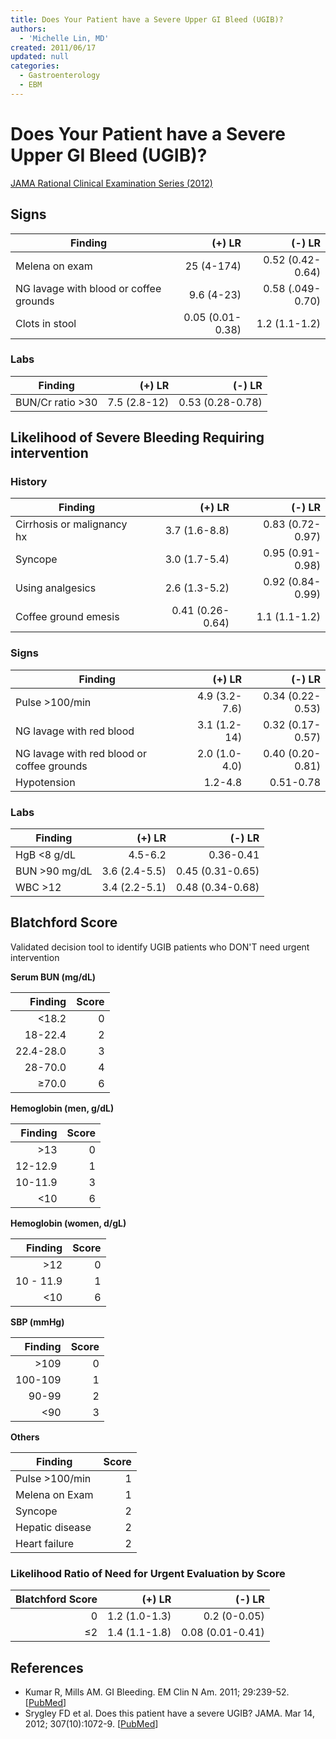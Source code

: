 ```yaml
---
title: Does Your Patient have a Severe Upper GI Bleed (UGIB)?
authors:
  - 'Michelle Lin, MD'
created: 2011/06/17
updated: null
categories:
  - Gastroenterology
  - EBM
---
```


# Does Your Patient have a Severe Upper GI Bleed (UGIB)?

[JAMA Rational Clinical Examination Series (2012)](http://www.ncbi.nlm.nih.gov/pubmed/?term=22416103)

## Signs

| Finding                                |           (+) LR |           (-) LR |
| -------------------------------------- | ---------------: | ---------------: |
| Melena on exam                         |       25 (4-174) | 0.52 (0.42-0.64) |
| NG lavage with blood or coffee grounds |       9.6 (4-23) | 0.58 (.049-0.70) |
| Clots in stool                         | 0.05 (0.01-0.38) |    1.2 (1.1-1.2) |

### Labs

| Finding             |       (+) LR |           (-) LR |
| ------------------- | -----------: | ---------------: |
| BUN/Cr ratio &gt;30 | 7.5 (2.8-12) | 0.53 (0.28-0.78) |

## Likelihood of Severe Bleeding Requiring intervention

### History

| Finding                    |           (+) LR |           (-) LR |
| -------------------------- | ---------------: | ---------------: |
| Cirrhosis or malignancy hx |    3.7 (1.6-8.8) | 0.83 (0.72-0.97) |
| Syncope                    |    3.0 (1.7-5.4) | 0.95 (0.91-0.98) |
| Using analgesics           |    2.6 (1.3-5.2) | 0.92 (0.84-0.99) |
| Coffee ground emesis       | 0.41 (0.26-0.64) |    1.1 (1.1-1.2) |

### Signs

| Finding                                    |        (+) LR |           (-) LR |
| ------------------------------------------ | ------------: | ---------------: |
| Pulse &gt;100/min                          | 4.9 (3.2-7.6) | 0.34 (0.22-0.53) |
| NG lavage with red blood                   |  3.1 (1.2-14) | 0.32 (0.17-0.57) |
| NG lavage with red blood or coffee grounds | 2.0 (1.0-4.0) | 0.40 (0.20-0.81) |
| Hypotension                                |       1.2-4.8 |        0.51-0.78 |

### Labs

| Finding           |        (+) LR |           (-) LR |
| ----------------- | ------------: | ---------------: |
| HgB &lt;8 g/dL    |       4.5-6.2 |        0.36-0.41 |
| BUN &gt;90 mg/dL  | 3.6 (2.4-5.5) | 0.45 (0.31-0.65) |
| WBC &gt;12        | 3.4 (2.2-5.1) | 0.48 (0.34-0.68) |

## Blatchford Score

Validated decision tool to identify UGIB patients who DON'T need urgent intervention

**Serum BUN (mg/dL)**

|   Finding | Score |
| --------: | ----: |
|  &lt;18.2 |     0 |
|   18-22.4 |     2 |
| 22.4-28.0 |     3 |
|   28-70.0 |     4 |
|  &ge;70.0 |     6 |

**Hemoglobin (men, g/dL)**

| Finding | Score |
| ------: | ----: |
|  &gt;13 |     0 |
| 12-12.9 |     1 |
| 10-11.9 |     3 |
|  &lt;10 |     6 |

**Hemoglobin (women, d/gL)**

|   Finding | Score |
| --------: | ----: |
|    &gt;12 |     0 |
| 10 - 11.9 |     1 |
|    &lt;10 |     6 |

**SBP (mmHg)**

| Finding | Score |
| ------: | ----: |
| &gt;109 |     0 |
| 100-109 |     1 |
|   90-99 |     2 |
|  &lt;90 |     3 |

**Others**

| Finding            | Score |
| ------------------ | ----: |
| Pulse &gt;100/min  |     1 |
| Melena on Exam     |     1 |
| Syncope            |     2 |
| Hepatic disease    |     2 |
| Heart failure      |     2 |

### Likelihood Ratio of Need for Urgent Evaluation by Score

| Blatchford Score |        (+) LR |           (-) LR |
| ---------------: | ------------: | ---------------: |
|                0 | 1.2 (1.0-1.3) |     0.2 (0-0.05) |
|            &le;2 | 1.4 (1.1-1.8) | 0.08 (0.01-0.41) |

## References

- Kumar R, Mills AM. GI Bleeding. EM Clin N Am. 2011; 29:239-52. [[PubMed](http://www.ncbi.nlm.nih.gov/pubmed/?term=21515178)]
- Srygley FD et al. Does this patient have a severe UGIB? JAMA. Mar 14, 2012; 307(10):1072-9. [[PubMed](http://www.ncbi.nlm.nih.gov/pubmed/?term=22416103)]
